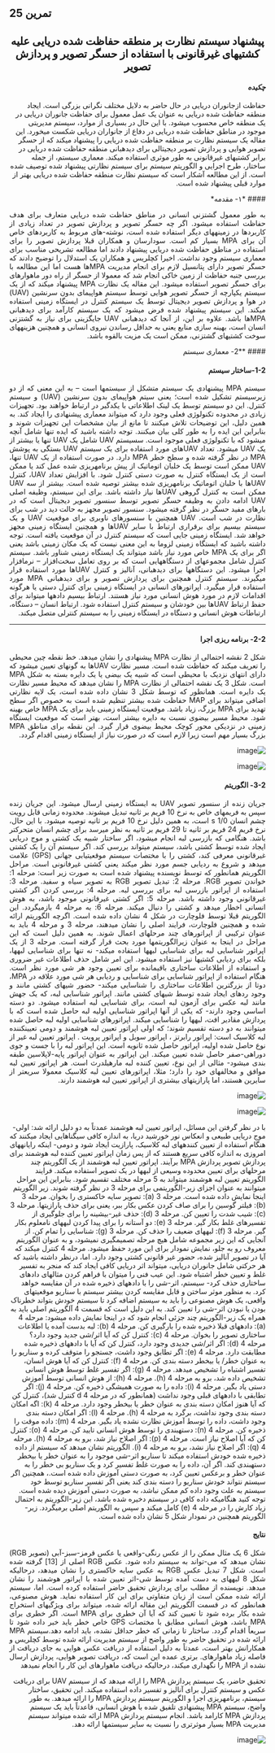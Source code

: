 ##  تمرین 25 
<center>

##  پیشنهاد سیستم نظارت بر منطقه حفاظت شده دریایی علیه کشتیهای غیرقانونی با استفاده از حسگر تصویر و پردازش تصویر
</center>
<div dir="rtl">



#### *چکیده*
<p style='text-align: justify;'>

حفاظت ازجانوران دریایی در حال حاضر به دلایل مختلف نگرانی بزرگی است. ایجاد منطقه حفاظت شده دریایی به عنوان یک عمل معمول برای حفاظت جانوران دریایی در یک منطقه خاص محسوب میشود. با این حال در بسیاری از موارد، سیستم مدیریتی موجود در مناطق حفاظت شده دریایی در دفاع از جانواران دریایی شکست میخورد. این مقاله یک سیستم نظارت بر منطقه حفاظت شده دریایی را پیشنهاد میکند که از حسگر تصویر هوایی و پردازش تصویر دیجیتالی برای دیدهبانی منطقه حفاظت شده دریایی در برابر کشتیهای غیرقانونی به طور موثری استفاده میکند. معماری سیستم، از جمله ساختار، طرح اجرایی و الگوریتم سیستم برای سیستم نظارتی پیشنهاد شده توصیف شده است. از این مطالعه آشکار است که سیستم نظارت منطقه حفاظت شده دریایی بهتر از موارد قبلی پیشنهاد شده است.
</p>
#### *۱- مقدمه*
<p style='text-align: justify;'>
به طور معمول گشتزنی انسانی در مناطق حفاظت شده دریایی متعارف برای هدف حفاظت استفاده میشود. اگر چه حسگر تصویر و پردازش تصویر در تعداد زیادی از کاربردها در زمینههای دیگر استفاده شده است، نوشته-های مربوط به کاربردهای خاص آن برای MPA بسیار کم است. سودارسان  و همکاران قبلا پردازش تصویر را برای استفاده در مناطق حفاظت شده دریایی پیشنهاد دادند اما مطالعه تشریحی مناسب برای معماری سیستم وجود نداشت. اخیرا کچلریس و همکاران یک استدلال را توضیح دادند که حسگر تصویر دارای پتانسیل لازم برای انجام مدیریت MPAها هست اما این مطالعه با بررسی جنبه حفاظت از زمین خاکی انجام شد که معمولا از حسگر از راه دور ماهوارهای برای حسگر تصویر استفاده میشود.
این مقاله یک نظارت MPA پیشنهاد میکند که از یک سیستم یکپارچه از حسگر تصویر هوایی توسط سیستم هواپیمای بدون سرنشین (UAV) در هوا و پردازش تصویر دیجیتال توسط یک سیستم کنترل در ایستگاه زمینی استفاده میکند. این سیستم پیشنهاد شده فرض میشود که یک سیستم کارآمد برای دیدهبانی MPAها باشد. علاوه بر این، از آنجا که دیدهبانی UAV جایگزینی برای نیاز به گشتزنی انسان است، بهینه سازی منابع یعنی به حداقل رساندن نیروی انسانی و همچنین هزینههای سوخت کشتیهای گشتزنی، ممکن است یک مزیت بالقوه باشد.
</p>
#### **2- معماری سیستم

#### 1-2-ساختار سیستم

<p style='text-align: justify;'>
سیستم MPA پیشنهادی یک سیستم متشکل از سیستمها است – به این معنی که از دو زیرسیستم تشکیل شده است؛ یعنی سیتم هواپیمای بدون سرنشین (UAV) و سیستم کنترل. این دو سیستم توسط یک لینک اطلاعاتی با یکدگیر در ارتباط خواهند بود. تجهیزات زیادی در محدوده تکنولوژی فعلی وجود دارد که میتواند معماری پیشنهادی را ایجاد کند. به همین دلیل، این توضیحات تلاش میکنند تا مانع از بیان مشخصات این تجهیزات شوند و بنابراین این ایده را به طور کلی بیان میکنند. توجه داشته باشید که ایده تنها شامل آنچه میشود که با تکنولوژی فعلی موجود است.
سسیستم UAV شامل یک UAV تنها یا بیشتر از یک UAV میشود. تعداد UAVهای مورد استفاده برای یک سیستم UAV بستگی به پوشش MPA در نظر گرفته شده و سطح خطر MPA دارد. در صورت استفاده از یک UAV تنها، UAV ممکن است توسط یک خلبان اتوماتیک از پیش برنامهریزی شده عمل کند یا ممکن است از یک ایستگاه کنترل به صورت دستی کنترل شود. با افزایش تعداد UAV، کنترل UAVها با خلبان اتوماتیک برنامهریزی شده بیشتر توصیه شده است. بیشتر از سه UAV ممکن است به کنترل گروهی UAVها نیاز داشته باشد.
برای این سیستم، وظیفه اصلی UAV ادامه دادن به وظیفه حسگر تصویر توسط سنسور تصویر دیجیتال است که در بارهای مفید حسگر در نظر گرفته میشود. سنسور تصویر مجهز به حالت دید در شب برای نظارت در شب است. UAV همچنین با سنسورهای ناوبری برای موقعیت UAV و یک سیستم بیسیم برای برقراری ارتباط با سایر UAVها و همچنین ایستگاه زمینی مجهز خواهد شد.
ایستگاه زمینی جایی است که سیستم کنترل در آن موقعیت یافته است. توجه داشته باشید که ایستگاه زمینی لزوما به این معنی نیست که یک مکان زمینی باشد یعنی اگر برای یک MPA خاص مورد نیاز باشد میتواند یک ایستگاه زمینی شناور باشد. سیستم کنترل شامل مجموعهای از دستگاههایی است که بر روی تعامل سخت‌افزار – نرمافزار اجرا میشود. این دستگاهها برای دیدهبانی، آنالیز و کنترل UAVها مورد استفاده قرار میگیرند. سیستم کنترل همچنین برای پردازش تصویر و برای دیدهبانی MPA مورد استفاده قرار میگیرد. اپراتورهای انسانی در ایستگاه زمینی برای کنترل دستی یا هرگونه اقدامات لازم در مورد هوش انسانی مورد نیاز هستند.
ارتباط بیسیم دادهها میتواند برای حفظ ارتباط UAVها بین خودشان و سیستم کنترل استفاده شود. ارتباط انسان – دستگاه، ارتباطات هوش انسانی و دستگاه در ایستگاه زمینی را به سیستم کنترلی متصل میکند.
</p>

 ---

 #### 2-2- برنامه ریزی اجرا

</p>
<p style='text-align: justify;'>
شکل 2 نقشه احتمالی از نظارت MPA پیشنهادی را نشان میدهد. خط نقطه چین محیطی را تعریف میکند که حفاظت شده است. مسیر نظارت UAVها به گونهای تعیین میشود که دارای انتهای نزدیک با محیطی است که شبیه یک بیضی یا یک دایره بسته به شکل MPA است. شکل 3 یک نقشه احتمالی از نظارت MPA را نشان میدهد که محیط مسیر نظارت یک دایره است. همانطور که توسط شکل 3 نشان داده شده است، یک لایه نظارتی اضافی میتواند برای MAP حفاظت شده بیشتر تنظیم شده است به خصوص اگر سطح تهدید برای MPA بزرگ، زیاد باشد.
موقعیت ایستگاه زمینی باید برای یک MPA خاص بهینه شود. محیط مسیر بیضوی نسبت به دایره بیشتر است، بهتر است که موقعیت ایستگاه زمینی در نزدیکی محور کوچک محیط بیضوی قرار گیرد. این نقطه برای مناطق MPA بزرگ بسیار مهم است زیرا لازم است که در صورت نیاز از ایستگاه زمینی اقدام گردد.
</p>


![image](https://user-images.githubusercontent.com/79846870/119516703-71761080-bd23-11eb-950e-56b053f4f667.png)


![image](https://user-images.githubusercontent.com/79846870/119516779-82268680-bd23-11eb-93ae-06ca3f4fb287.png)




 ####  3-2- الگوریتم

</p>
<p style='text-align: justify;'>
جریان زنده از سنسور تصویر UAV به ایستگاه زمینی ارسال میشود. این جریان زنده سپس به فریمهای خاص به نرخ 10 فریم بر ثانیه تبدیل میشوند. محدوده زمانی قابل رویت چشم انسان s 1/0 است، به همین دلیل نرخ 10 فریم بر ثانیه توصیه میشود. با این حال، نرخ فریم 24 فریم بر ثانیه تا 29 فریم بر ثانیه به نظر میرسد برای چشم انسان متحرکتر باشد.
هنگامی که بازرسی لبه انجام میشود، اگر ساختار شبیه یک کشتی و موج دریایی ایجاد شده توسط کشتی باشد،
 سیستم میتواند بررسی کند. اگر سیستم آن را یک کشتی غیرقانونی معرفی کند، کشتی را با مختصات سیستم موقعیتیابی جهانی (GPS) علامت میدهد و شروع به ردیابی جسم مورد نظر میکند یعنی کشتی غیرفانونی است. مراحل الگوریتم همانطور که توسط نویسنده پیشنهاد شده است به صورت زیر است:
مرحله 1: خواندن تصویر RGB.
مرحله 2: تبدیل تصویر RGB به تصویر سیاه و سفید.
مرحله 3: استفاده از اپراتور بازرسی لبه برای بررسی لبه.
مرحله 4: بررسی کردن اگر کشتی غیرقانونی وجود داشته باشد.
مرحله 5: اگر کشتی غیرفانونی موجود باشد، به هوش انسانی اخطار میدهد و کشتی را دنبال میکند.
مرحله 6: به مرحله 4 بازمیگردد.
این الگوریتم قبلا توسط فلوچارت در شکل 4 نشان داده شده است. اگرچه الگوریتم ارائه شده و همچنین فلوچارت، فرایند اصلی را نشان میدهند، مرحله 3 و مرحله 4 باید به عنوان ترکیبی از اپراتورهای چند مرحلهای اعمال شوند. به همین دلیل است که این مراحل در اینجا به عنوان زیرالگوریتمها مورد بحث قرار گرفته است.
مرحله 3 از یک اپراتور شناسایی لبه برای شناسایی لبهها استفاده میکند- نه تنها برای شناسایی لبهها، بلکه برای ردیابی کشتیها نیز استفاده میشود. این امر شامل حذف اطلاعات غیر ضروری و استفاده از اطلاعات ساختاری باقیمانده برای تعیین وجود هر شی مورد نظر است. هنگام استفاده از اپراتور شناسایی برای شناسایی و ردیابی هر شی مورد علاقه در MPA،  دوتا از بزرگترین اطلاعات ساختاری را شناسایی میکند- حضور شیهای کشتی مانند و وجود ردهای ایجاد شده توسط شیهای کشتی مانند.
اپراتور شناسایی لبه، که یک جهش مانند لبه عکس برای آزمون لبه است، برای شناسایی لبه استفاده میشود. دو دسته اساسی وجود دارند- که یکی از آنها اپراتور شناسایی اولیه لبه حاصل شده است که با پردازش مقادیر افت، لبهها را شناسایی میکند. اپراتورهای شناسایی اولیه لبه حاصل شده میتوانند به دو دسته تقسیم شوند؛ که اولی اپراتور تعیین لبه هوشمند و دومی تعیینکننده لبه کلاسیک است: اپراتور رابرتز ، اپراتور سوبل  و اپراتور پرویت . اپراتور تعیین لبه غیر از نوع حاصل شده اولیه، اپراتور حاصل شده ثانویه است. این اپراتور لبه را با جست و جوی دوراهی-صفر حاصل شده تعیین میکند. این اپراتور به عنوان اپراتور پایه-لاپلاسین  طبقه بندی میشود- مثالی از این نوع، تعیین کننده لبه مارهیلدرث  است. هر اپراتور تعیین لبه موافق و مخالفهای خود را دارد؛ مثلا، اپراتورهای تعیین لبه کلاسیک معمولا سریعتر از سایرین هستند، اما پارازیتهای بیشتری از اپراتور تعیین لبه هوشمند دارند.
 
 
  ![image](https://user-images.githubusercontent.com/79846870/119518168-c23a3900-bd24-11eb-8740-4579184362e1.png)
 
 
  ![image](https://user-images.githubusercontent.com/79846870/119517281-f52ffd00-bd23-11eb-9702-7a2b531bc44e.png)
 
 
 
  با در نظر گرفتن این مسائل، اپراتور تعیین لبه هوشمند عمدتاً به دو دلیل ارائه شد: اولی- موج دریایی طبیعی و انعکاس نور خورشید دریا، به اندازه کافی سیگناهایی ایجاد میکنند که هنگام استفاده از تعیین کنندههای لبه کلاسیک، پارازیت ایجاد شود و دومی- اینکه رایانههای امروزی به اندازه کافی سریع هستند که از پس زمان اپراتور تعیین کننده لبه هوشمند برای پردازش تصویر پردازش MPA برآیند.
اپراتور تعیین لبه هوشمند از یک آلگوریتم چند مرحلهای برای تعیین محدوده وسیعی از لبهها در یک تصویر استفاده میکند. فرایند الگوریتم تعیین لبه هوشمند میتواند به 5 مرحله مختلف تقسیم شود. بنابراین این مراحل میتوانند به عنوان اجزای زیر-الگوریتمی برای مرحله 3 در نظر گرفته شوند. زیر الگوریتم اینجا نمایش داده شده است.
مرحله 3 (a): تصویر سایه خاکستری را بخوان.
مرحله 3 (b): فیلتر گوسین  را برای صاف کردن عکس بکار ببر، یعنی برای حذف پارازیتها. 
مرحله 3 (c): شیب شدت را تعیین کن.
مرحله 3 (d): حذف غیر-بیشینه را برای جلوگیری از تفسیرهای غلط بکار گیر.
مرحله 3 (e): دو آستانه را برای پیدا کردن لبههای نامعلوم بکار گیر.
مرحله 3 (f): لبههای ضعیف را حذف کن.
مرحله 3 (g): شناسایی را تمام کن.
از آنجایی که این زیر مجموعه شامل هیچ مرحله تصمیمگیری نمیشود، و به عنوان الگوریتم معروف رو به جلو، نمایش نمودار برای این مورد حفظ میشود.
مرحله 4 کنترل میکند که آیا در تصویر آنالیز شده، حضور غیر قانونی کشتی وجود دارد. اما، درنظر داشته باشید که هر حرکتی شامل جانوران دریایی، میتواند اثر دریایی کافی ایجاد کند که منجر به تفسیر غلط و تعیین خطر اشتباه شود. این عیب فنی را میتوان با فراهم کردن مثالهای دادهای ساختاری حذف کرد- سیستم، اثر-شی را با دادههای ذخیره شده در آن مقایسه خواهد کرد. به منظور موثر ساختن و قابل مقایسه کردن بیشتر سیستم با سناریو موقعیتهای واقعی، یک هوش مصنوعی را باید به سیستم اضافه کرد تا سیستم خودش بتواند خطرناک بودن یا نبودن اثر-شی را تعیین کند. به این دلیل است که قسمت 4 آلگوریتم اصلی باید به همراه یک زیر-الگوریتم چند جزئی انجام شود که در اینجا نمایش داده میشود:
مرحله 4 (a): دادههای قبلا ذخیره شده را بارگیری کن.
مرحله 4 (b): لبه بدست آمده یا اطلاعات ساختاری تصویر را بخوان.
مرحله 4 (c): کنترل کن که آیا اثر/شی جدید وجود دارد؟
مرحله 4 (d):  اگر اثر/شی جدیدی وجود دارد، کنترل کن که آیا با دادههای ذخیره شده مطابقت دارد.
مرحله 4 (e): اگر تطابق وجود داشت، جستجو را متوقف کرده و سناریو را به عنوان خطر/ یا بیخطر دسته بندی کن.
مرحله 4 (f): کنترل کن که آیا هوش انسان، تفسیر اشتباه را تشخیص میدهد.
مرحله 4 (g): اگر تفسیر غلط توسط هوش انسانی تشخیص داده شد، برو به مرحله 4 (h).
مرحله 4 (h): از هوش انسانی توسط آموزش دستی یاد بگیر.
مرحله 4 (i): داده را به صورت همیشگی ذخیره کن.
مرحله 4 (j): اگر تطابقی با دادههای قبلی وجود نداشت (همانطور که در مرحله 4 d کنترل شد)، کنترل کن که آیا هنوز امکان دسته بندی به عنوان خطر یا بیخطر وجود دارد.
مرحله 4 (k): اگه امکان دسته بندی وجود نداشت، برگرد به مرحله 4 (h).
مرحله 4 (l):  اگر امکان دسته بندی وجود داشت، داده را توسط آموزش نظارت نشده یاد بگیر.
مرحله 4 (m): داده موقت را ذخیره کن.
مرحله 4 (n): دستهبندی را توسط هوش انسانی تایید کن.
مرحله 4 (o): کنترل کن که آیا اصلاح نیاز است.
مرحله 4 (p): اگر اصلاح نیاز شد، برو به مرحله 4 (h).
مرحله 4 (q): اگر اصلاح نیاز نشد، برو به مرحله 4 (i).
الگوریتم نشان میدهد که سیستم از داده ذخیره شده خودش استفاده میکند تا سناریو اثر-شی موجود را به عنوان خطر یا بیخطر دستهبندی کند. اگر آن، داده را به صورت غلط تفسیر کرد و یک سناریو بی خطر را به عنوان خطر و برعکس تعیین کرد، به صورت دستی آموزش داده شده است.، همچنین اگر سیستم نتواند خودش سناریو را دسته بندی کند یعنی اگر تفسیر سناریو توسط خود سیستم به علت وجود داده کم ممکن نباشد، به صورت دستی آموزش دیده شده است. توجه کنید هنگامیکه داده کافی در سیستم دخیره شده باشد، این زیر-الگوریتم به احتمال زیاد کارش را در مرحله 4 (e) کامل میکند و سپس به الگوریتم اصلی برمیگردد. زیر-الگوریتم همچنین در نمودار شکل 5 نشان داده شده است.

</p>


 #### نتایج

</p>
<p style='text-align: justify;'>
شکل 6 یک مثال ممکن را از عکس رنگی-واقعی یا عکس قرمز-سبز-آبی (تصویر RGB) نشان میدهد که می-تواند به سیستم داده شود. عکس RGB اصلی از [13] گرفته شده است.
شکل 7 تبدیل عکس RGB به عکس سایه خاکستری را نشان میدهد، درحالیکه شکل 8 لبههای به دست آمده توسط شی-اثر تعیین شده با اپراتور هوشمند را نشان میدهد. نویسنده از مطلب  برای پردازش تحقیق حاضر استفاده کرده است. اما، سیستم ارائه شده ممکن است از زبان متفاوتی برای این کار استفاده نماید.
هوش مصنوعی،  همانطور که در قسمت آلگوریتم این مقاله ارائه شده، میتواند برای ویژگیهای استخراج شده بکار برده شود تا تعیین کند که آیا آن خطری برای MPA است. اگر خطری برای MPA باشد، هوش انسانی مطابق با مختصات GPS خاص خطر باید خبر داده شود تا سریعاً اقدام گردد. ساختار تا زمانی که خطر حداقل نشده، باید ادامه دهد.سیستم MPA ارائه شده در تحقیق حاضر به طور واضح از سیستم مدیریت ارائه شده توسط کچلریس و همکارانش بهتر است، عمدتاً به دلیل استفاده از دریافت عکس هوایی به جای دریافت از فاصله زیاد ماهوارهای. برتری عمده این است که، دریافت تصویر هوایی، پردازش ارسال نشده از MPA را نگهداری میکند، درحالیکه دریافت ماهوارهای این کار را انجام نمیدهد

تحقیق حاضر، یک سیستم پردازش MPA را ارائه میدهد که از سیستم UAV برای دریافت عکس و سیستم کنترل برای آنالیز و تفسیر داده استفاده میکند. این تحقیق، ساختار سیستم، برنامهریزی اجرا و الگوریتم سیستم پردازش MPA را ارائه میدهد. به طور واضح، سیستم MPA پیشنهادی تلفیق شده با هوش انسانی، قاعدتاً باید یک سیستم پردازش MPA کارامد باشد. انجام سیستم پردازش MPA ارائه شده میتواند سیستم مدیریت MPA بسیار موثرتری را نسبت به سایر سیستمها ارائه دهد.

  
  
  
![image](https://user-images.githubusercontent.com/79846870/119517698-5061ef80-bd24-11eb-88a7-62b810b91bd1.png)



